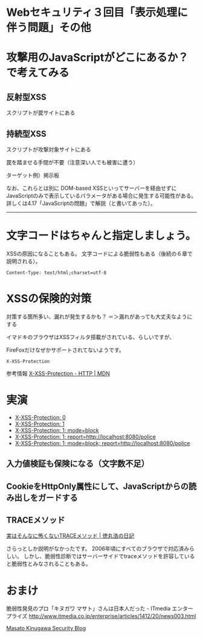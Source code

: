 # Webセキュリティ３回目「表示処理に伴う問題」その他

# 攻撃用のJavaScriptがどこにあるか？で考えてみる

## 反射型XSS

スクリプトが罠サイトにある

## 持続型XSS

スクリプトが攻撃対象サイトにある

罠を踏ませる手間が不要（注意深い人でも被害に遭う）

ターゲット例）掲示板

なお、これらとは別に
DOM-based XSSといってサーバーを経由せずにJavaScriptのみで表示しているパラメータがある場合に発生する可能性がある。
詳しくは4.17「JavaScriptの問題」で解説（と書いてあった）。

***

# 文字コードはちゃんと指定しましょう。

XSSの原因になることもある。
文字コードによる脆弱性もある（後続の６章で説明される）。

```
Content-Type: text/html;charset=utf-8
```

# XSSの保険的対策

対策する箇所多い、漏れが発生するかも？
＝＞漏れがあっても大丈夫なようにする

イマドキのブラウザはXSSフィルタ搭載がされている、らしいですが、

FireFoxだけなぜかサポートされてないようです。

```
X-XSS-Protection
```
参考情報
[X\-XSS\-Protection \- HTTP \| MDN](https://developer.mozilla.org/en-US/docs/Web/HTTP/Headers/X-XSS-Protection)

# 実演

- [X-XSS-Protection: 0](./xssProtection_0?keyword=<script>alert(document.cookie)</script>)
- [X-XSS-Protection: 1](./xssProtection_1?keyword=<script>alert(document.cookie)</script>)
- [X-XSS-Protection: 1; mode=block](./xssProtection_1block?keyword=<script>alert(document.cookie)</script>)
- [X-XSS-Protection: 1; report=http://localhost:8080/police](./xssProtection_1report?keyword=<script>alert(document.cookie)</script>)
- [X-XSS-Protection: 1; mode=block; report=http://localhost:8080/police](./xssProtection_1blockReport?keyword=<script>alert(document.cookie)</script>)


## 入力値検証も保険になる（文字数不足）
## CookieをHttpOnly属性にして、JavaScriptからの読み出しをガードする

## TRACEメソッド

[実はそんなに怖くないTRACEメソッド \| 徳丸浩の日記](https://blog.tokumaru.org/2013/01/TRACE-method-is-not-so-dangerous-in-fact.html)

さらっとしか説明がなかったです。
2006年頃にすべてのブラウザで対応済みらしい。
しかし、脆弱性診断ではサーバーサイドでtraceメソッドを許容していると脆弱性とみなされることもある。

# おまけ

脆弱性発見のプロ「キヌガワ マサト」さんは日本人だった - ITmedia エンタープライズ http://www.itmedia.co.jp/enterprise/articles/1412/20/news003.html

[Masato Kinugawa Security Blog](https://masatokinugawa.l0.cm/)
